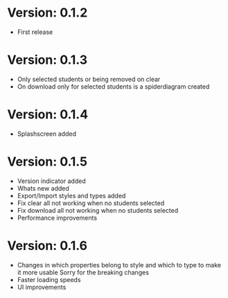 # Version: 0.1.2
- First release

# Version: 0.1.3
- Only selected students or being removed on clear
- On download only for selected students is a spiderdiagram created

# Version: 0.1.4
- Splashscreen added

# Version: 0.1.5
- Version indicator added
- Whats new added
- Export/Import styles and types added
- Fix clear all not working when no students selected
- Fix download all not working when no students selected
- Performance improvements

# Version: 0.1.6
- Changes in which properties belong to style and which to type to make it more usable
  Sorry for the breaking changes
- Faster loading speeds
- UI improvements